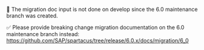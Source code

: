 🛑 The migration doc input is not done on develop since the 6.0 maintenance branch was created.

✅ Please provide breaking change migration documentation on the 6.0 maintenance branch instead: 
https://github.com/SAP/spartacus/tree/release/6.0.x/docs/migration/6_0
 